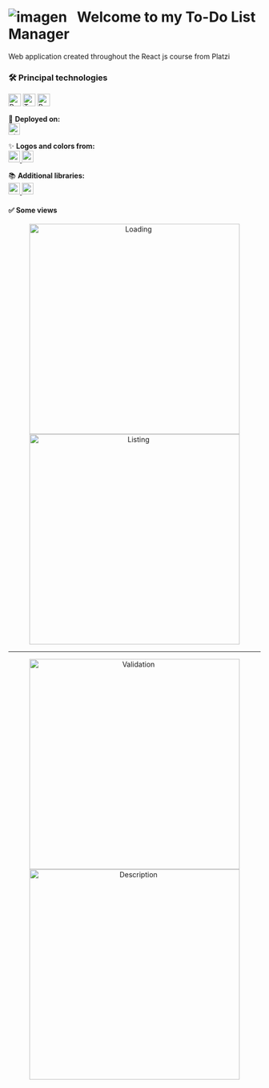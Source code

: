 # ![imagen](https://github.com/johancalr/todo-list/assets/31641359/17a294fe-1904-4600-83d9-aa09150e2273) &nbsp; Welcome to my **To-Do List** Manager

Web application created throughout the React js course from Platzi

### 🛠 Principal technologies

<p>
  <img src="https://img.shields.io/badge/-React-05122A?style=flat&logo=react" height="25" alt="ReactJs">
  <img src="https://img.shields.io/badge/-TypeScript-05122A?style=flat&logo=typescript" height="25" alt="TypeScript">
  <img src="https://img.shields.io/badge/-Bootstrap-05122A?style=flat&logo=bootstrap" height="25" alt="Bootstrap">
</p>

🚀 **Deployed on:**
<br>
<a href="https://johancalr.github.io/todo-list">
  <img src="https://img.shields.io/badge/https://johancalr.github.io/todo--list-eee5bc?logo=github&labelColor=181717" height="23" alt="github"/>
</a>

✨ **Logos and colors from:**
<br>
<a href="https://www.reshot.com">
  <img src="https://img.shields.io/badge/R-reshot.com-7D929E?&labelColor=181717" height="23" alt="reshot.com"/>
</a>
<a href="https://colors.muz.li">
  <img src="https://img.shields.io/badge/M-colors.muz.li-3adbb9?&labelColor=181717" height="23" alt="colors.muz.li"/>
</a>

📚 **Additional libraries:**
<br>
<a href="https://react-bootstrap.netlify.app">
  <img src="https://img.shields.io/badge/R.B.-React--Bootstrap-61DAFB?labelColor=181717" height="23" alt="react-bootstrap"/>
</a>
<a href="https://react-icons.github.io/react-icons">
  <img src="https://img.shields.io/badge/R.I.-React--Icons-e91e63?labelColor=181717" height="23" alt="react-icons"/>
</a>

#### ✅ Some views

<div align="center">
  <a href="https://johancalr.github.io/todo-list">
    <img src="https://drive.google.com/uc?export=download&id=1yynnkFUn9Iu8kmHxvle4ZVHVA4SLyY3B" alt="Loading" width="420"/>
  </a>
  <a href="https://johancalr.github.io/todo-list">
    <img src="https://drive.google.com/uc?export=download&id=1Dvft8Os1Uy3XhsC7yIsfxlqa7zRdwoCt" alt="Listing" width="420"/>
  </a>
</div>
<hr>
<div align="center">
  <a href="https://johancalr.github.io/todo-list">
    <img src="https://drive.google.com/uc?export=download&id=1zjDK-MtCcORuwy1wC2Dcn1GJCn6PC4wx" alt="Validation" width="420"/>
  </a>
  <a href="https://johancalr.github.io/todo-list">
    <img src="https://drive.google.com/uc?export=download&id=1rmJVO_aDtHRWKjhZ6xMnHVIQRAOnPy1O" alt="Description" width="420"/>
  </a>
</div>
